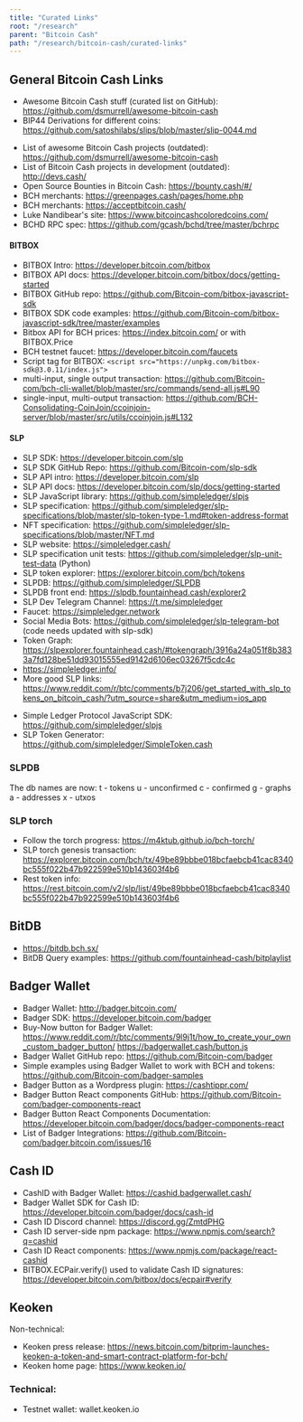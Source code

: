 ```yaml
---
title: "Curated Links"
root: "/research"
parent: "Bitcoin Cash"
path: "/research/bitcoin-cash/curated-links"
---
```


## General Bitcoin Cash Links
* Awesome Bitcoin Cash stuff (curated list on GitHub): https://github.com/dsmurrell/awesome-bitcoin-cash
* BIP44 Derivations for different coins: https://github.com/satoshilabs/slips/blob/master/slip-0044.md
- List of awesome Bitcoin Cash projects (outdated): https://github.com/dsmurrell/awesome-bitcoin-cash
- List of Bitcoin Cash projects in development (outdated): http://devs.cash/
- Open Source Bounties in Bitcoin Cash: https://bounty.cash/#/
- BCH merchants: https://greenpages.cash/pages/home.php
- BCH merchants: https://acceptbitcoin.cash/
- Luke Nandibear's site: https://www.bitcoincashcoloredcoins.com/
- BCHD RPC spec: https://github.com/gcash/bchd/tree/master/bchrpc

#### BITBOX
- BITBOX Intro: https://developer.bitcoin.com/bitbox
- BITBOX API docs: https://developer.bitcoin.com/bitbox/docs/getting-started
- BITBOX GitHub repo: https://github.com/Bitcoin-com/bitbox-javascript-sdk
- BITBOX SDK code examples: https://github.com/Bitcoin-com/bitbox-javascript-sdk/tree/master/examples
- Bitbox API for BCH prices: https://index.bitcoin.com/ or with BITBOX.Price
- BCH testnet faucet: https://developer.bitcoin.com/faucets
- Script tag for BITBOX: `<script src="https://unpkg.com/bitbox-sdk@3.0.11/index.js">`
- multi-input, single output transaction: https://github.com/Bitcoin-com/bch-cli-wallet/blob/master/src/commands/send-all.js#L90
- single-input, multi-output transaction: https://github.com/BCH-Consolidating-CoinJoin/ccoinjoin-server/blob/master/src/utils/ccoinjoin.js#L132


#### SLP
- SLP SDK: https://developer.bitcoin.com/slp
- SLP SDK GitHub Repo: https://github.com/Bitcoin-com/slp-sdk
- SLP API intro: https://developer.bitcoin.com/slp
- SLP API docs: https://developer.bitcoin.com/slp/docs/getting-started
- SLP JavaScript library: https://github.com/simpleledger/slpjs
- SLP specification: https://github.com/simpleledger/slp-specifications/blob/master/slp-token-type-1.md#token-address-format
- NFT specification: https://github.com/simpleledger/slp-specifications/blob/master/NFT.md
- SLP website: https://simpleledger.cash/
- SLP specification unit tests: https://github.com/simpleledger/slp-unit-test-data (Python)
- SLP token explorer: https://explorer.bitcoin.com/bch/tokens
- SLPDB: https://github.com/simpleledger/SLPDB
- SLPDB front end: https://slpdb.fountainhead.cash/explorer2
- SLP Dev Telegram Channel: https://t.me/simpleledger
- Faucet: https://simpleledger.network
- Social Media Bots: https://github.com/simpleledger/slp-telegram-bot (code needs updated with slp-sdk)
- Token Graph: https://slpexplorer.fountainhead.cash/#tokengraph/3916a24a051f8b3833a7fd128be51dd93015555ed9142d6106ec03267f5cdc4c
- https://simpleledger.info/
- More good SLP links: https://www.reddit.com/r/btc/comments/b7j206/get_started_with_slp_tokens_on_bitcoin_cash/?utm_source=share&utm_medium=ios_app
* Simple Ledger Protocol JavaScript SDK: https://github.com/simpleledger/slpjs
* SLP Token Generator: https://github.com/simpleledger/SimpleToken.cash

### SLPDB
The db names are now:
t - tokens
u - unconfirmed
c - confirmed
g - graphs
a - addresses
x - utxos

### SLP torch
- Follow the torch progress: https://m4ktub.github.io/bch-torch/
- SLP torch genesis transaction: https://explorer.bitcoin.com/bch/tx/49be89bbbe018bcfaebcb41cac8340bc555f022b47b922599e510b143603f4b6
- Rest token info: https://rest.bitcoin.com/v2/slp/list/49be89bbbe018bcfaebcb41cac8340bc555f022b47b922599e510b143603f4b6

## BitDB
- https://bitdb.bch.sx/
- BitDB Query examples: https://github.com/fountainhead-cash/bitplaylist

## Badger Wallet
- Badger Wallet: http://badger.bitcoin.com/
- Badger SDK: https://developer.bitcoin.com/badger
- Buy-Now button for Badger Wallet:
https://www.reddit.com/r/btc/comments/9l9j1t/how_to_create_your_own_custom_badger_button/
https://badgerwallet.cash/button.js
- Badger Wallet GitHub repo: https://github.com/Bitcoin-com/badger
- Simple examples using Badger Wallet to work with BCH and tokens: https://github.com/Bitcoin-com/badger-samples
- Badger Button as a Wordpress plugin: https://cashtippr.com/
- Badger Button React components GitHub: https://github.com/Bitcoin-com/badger-components-react
- Badger Button React Components Documentation: https://developer.bitcoin.com/badger/docs/badger-components-react
- List of Badger Integrations: https://github.com/Bitcoin-com/badger.bitcoin.com/issues/16

## Cash ID
- CashID with Badger Wallet: https://cashid.badgerwallet.cash/
- Badger Wallet SDK for Cash ID: https://developer.bitcoin.com/badger/docs/cash-id
- Cash ID Discord channel: https://discord.gg/ZmtdPHG
- Cash ID server-side npm package: https://www.npmjs.com/search?q=cashid
- Cash ID React components: https://www.npmjs.com/package/react-cashid
- BITBOX.ECPair.verify() used to validate Cash ID signatures: https://developer.bitcoin.com/bitbox/docs/ecpair#verify

## Keoken
Non-technical:
- Keoken press release: https://news.bitcoin.com/bitprim-launches-keoken-a-token-and-smart-contract-platform-for-bch/
- Keoken home page: https://www.keoken.io/

### Technical:
- Testnet wallet: wallet.keoken.io
